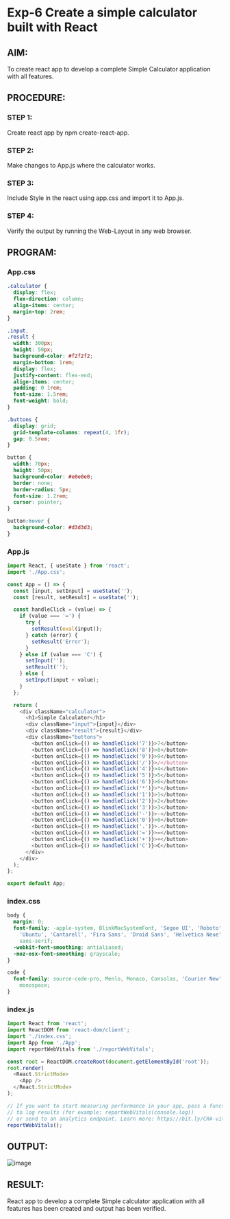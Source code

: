 # Exp-6 Create a simple calculator built with React
## AIM:
To create react app to develop a complete Simple Calculator application with all features.
## PROCEDURE:
### STEP 1:
Create react app by npm create-react-app.
### STEP 2:
Make changes to App.js where the calculator works.
### STEP 3:
Include Style in the react using app.css and import it to App.js.
### STEP 4:
Verify the output by running the Web-Layout in any web browser. 
## PROGRAM:
### App.css
```css
.calculator {
  display: flex;
  flex-direction: column;
  align-items: center;
  margin-top: 2rem;
}

.input,
.result {
  width: 300px;
  height: 50px;
  background-color: #f2f2f2;
  margin-bottom: 1rem;
  display: flex;
  justify-content: flex-end;
  align-items: center;
  padding: 0 1rem;
  font-size: 1.5rem;
  font-weight: bold;
}

.buttons {
  display: grid;
  grid-template-columns: repeat(4, 1fr);
  gap: 0.5rem;
}

button {
  width: 70px;
  height: 50px;
  background-color: #e0e0e0;
  border: none;
  border-radius: 5px;
  font-size: 1.2rem;
  cursor: pointer;
}

button:hover {
  background-color: #d3d3d3;
}
```
### App.js
```js
import React, { useState } from 'react';
import './App.css';

const App = () => {
  const [input, setInput] = useState('');
  const [result, setResult] = useState('');

  const handleClick = (value) => {
    if (value === '=') {
      try {
        setResult(eval(input));
      } catch (error) {
        setResult('Error');
      }
    } else if (value === 'C') {
      setInput('');
      setResult('');
    } else {
      setInput(input + value);
    }
  };

  return (
    <div className="calculator">
      <h1>Simple Calculator</h1>
      <div className="input">{input}</div>
      <div className="result">{result}</div>
      <div className="buttons">
        <button onClick={() => handleClick('7')}>7</button>
        <button onClick={() => handleClick('8')}>8</button>
        <button onClick={() => handleClick('9')}>9</button>
        <button onClick={() => handleClick('/')}>/</button>
        <button onClick={() => handleClick('4')}>4</button>
        <button onClick={() => handleClick('5')}>5</button>
        <button onClick={() => handleClick('6')}>6</button>
        <button onClick={() => handleClick('*')}>*</button>
        <button onClick={() => handleClick('1')}>1</button>
        <button onClick={() => handleClick('2')}>2</button>
        <button onClick={() => handleClick('3')}>3</button>
        <button onClick={() => handleClick('-')}>-</button>
        <button onClick={() => handleClick('0')}>0</button>
        <button onClick={() => handleClick('.')}>.</button>
        <button onClick={() => handleClick('=')}>=</button>
        <button onClick={() => handleClick('+')}>+</button>
        <button onClick={() => handleClick('C')}>C</button>
      </div>
    </div>
  );
};

export default App;
```
### index.css
```css
body {
  margin: 0;
  font-family: -apple-system, BlinkMacSystemFont, 'Segoe UI', 'Roboto', 'Oxygen',
    'Ubuntu', 'Cantarell', 'Fira Sans', 'Droid Sans', 'Helvetica Neue',
    sans-serif;
  -webkit-font-smoothing: antialiased;
  -moz-osx-font-smoothing: grayscale;
}

code {
  font-family: source-code-pro, Menlo, Monaco, Consolas, 'Courier New',
    monospace;
}
```
### index.js
```js
import React from 'react';
import ReactDOM from 'react-dom/client';
import './index.css';
import App from './App';
import reportWebVitals from './reportWebVitals';

const root = ReactDOM.createRoot(document.getElementById('root'));
root.render(
  <React.StrictMode>
    <App />
  </React.StrictMode>
);

// If you want to start measuring performance in your app, pass a function
// to log results (for example: reportWebVitals(console.log))
// or send to an analytics endpoint. Learn more: https://bit.ly/CRA-vitals
reportWebVitals();
```
## OUTPUT:
![image](https://github.com/Karthikeyan21001828/MERN_EX06/assets/93427303/6622c1ac-8e9c-402c-bdd1-e7def6708c12)

## RESULT:
React app to develop a complete Simple calculator application with all features has been created and output has been verified.
